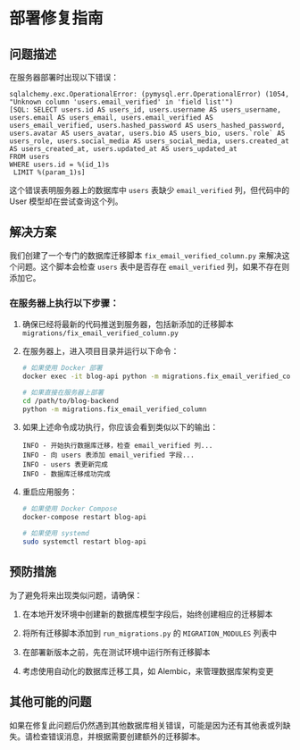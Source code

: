 # 部署修复指南

## 问题描述

在服务器部署时出现以下错误：

```
sqlalchemy.exc.OperationalError: (pymysql.err.OperationalError) (1054, "Unknown column 'users.email_verified' in 'field list'")
[SQL: SELECT users.id AS users_id, users.username AS users_username, users.email AS users_email, users.email_verified AS users_email_verified, users.hashed_password AS users_hashed_password, users.avatar AS users_avatar, users.bio AS users_bio, users.`role` AS users_role, users.social_media AS users_social_media, users.created_at AS users_created_at, users.updated_at AS users_updated_at
FROM users
WHERE users.id = %(id_1)s
 LIMIT %(param_1)s]
```

这个错误表明服务器上的数据库中 `users` 表缺少 `email_verified` 列，但代码中的 User 模型却在尝试查询这个列。

## 解决方案

我们创建了一个专门的数据库迁移脚本 `fix_email_verified_column.py` 来解决这个问题。这个脚本会检查 `users` 表中是否存在 `email_verified` 列，如果不存在则添加它。

### 在服务器上执行以下步骤：

1. 确保已经将最新的代码推送到服务器，包括新添加的迁移脚本 `migrations/fix_email_verified_column.py`

2. 在服务器上，进入项目目录并运行以下命令：

   ```bash
   # 如果使用 Docker 部署
   docker exec -it blog-api python -m migrations.fix_email_verified_column
   
   # 如果直接在服务器上部署
   cd /path/to/blog-backend
   python -m migrations.fix_email_verified_column
   ```

3. 如果上述命令成功执行，你应该会看到类似以下的输出：

   ```
   INFO - 开始执行数据库迁移，检查 email_verified 列...
   INFO - 向 users 表添加 email_verified 字段...
   INFO - users 表更新完成
   INFO - 数据库迁移成功完成
   ```

4. 重启应用服务：

   ```bash
   # 如果使用 Docker Compose
   docker-compose restart blog-api
   
   # 如果使用 systemd
   sudo systemctl restart blog-api
   ```

## 预防措施

为了避免将来出现类似问题，请确保：

1. 在本地开发环境中创建新的数据库模型字段后，始终创建相应的迁移脚本

2. 将所有迁移脚本添加到 `run_migrations.py` 的 `MIGRATION_MODULES` 列表中

3. 在部署新版本之前，先在测试环境中运行所有迁移脚本

4. 考虑使用自动化的数据库迁移工具，如 Alembic，来管理数据库架构变更

## 其他可能的问题

如果在修复此问题后仍然遇到其他数据库相关错误，可能是因为还有其他表或列缺失。请检查错误消息，并根据需要创建额外的迁移脚本。
